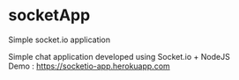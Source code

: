 # socketApp
Simple socket.io application

Simple chat application developed using Socket.io + NodeJS <br />
Demo : https://socketio-app.herokuapp.com
